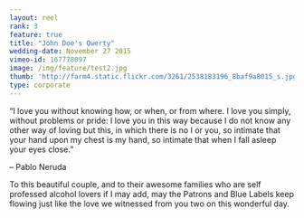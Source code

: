 ```yaml
---
layout: reel
rank: 3
feature: true
title: "John Doe's Qwerty"
wedding-date: November 27 2015
vimeo-id: 167778097
image: /img/feature/test2.jpg
thumb: 'http://farm4.static.flickr.com/3261/2538183196_8baf9a8015_s.jpg'
type: corporate
---
```



“I love you without knowing how, or when, or from where. I love you simply, without problems or pride: I love you in this way because I do not know any other way of loving but this, in which there is no I or you, so intimate that your hand upon my chest is my hand, so intimate that when I fall asleep your eyes close.”

– Pablo Neruda

To this beautiful couple, and to their awesome families who are self professed alcohol lovers if I may add, may the Patrons and Blue Labels keep flowing just like the love we witnessed from you two on this wonderful day.